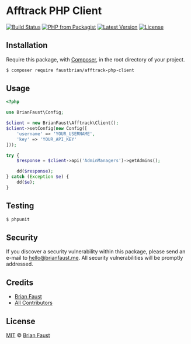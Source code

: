 # Afftrack PHP Client

[![Build Status](https://img.shields.io/travis/faustbrian/Afftrack-PHP-Client/master.svg?style=flat-square)](https://travis-ci.org/faustbrian/Afftrack-PHP-Client)
[![PHP from Packagist](https://img.shields.io/packagist/php-v/faustbrian/afftrack-php-client.svg?style=flat-square)]()
[![Latest Version](https://img.shields.io/github/release/faustbrian/Afftrack-PHP-Client.svg?style=flat-square)](https://github.com/faustbrian/Afftrack-PHP-Client/releases)
[![License](https://img.shields.io/packagist/l/faustbrian/Afftrack-PHP-Client.svg?style=flat-square)](https://packagist.org/packages/faustbrian/Afftrack-PHP-Client)

## Installation

Require this package, with [Composer](https://getcomposer.org/), in the root directory of your project.

``` bash
$ composer require faustbrian/afftrack-php-client
```

## Usage

``` php
<?php

use BrianFaust\Config;

$client = new BrianFaust\Afftrack\Client();
$client->setConfig(new Config([
    'username' => 'YOUR_USERNAME',
    'key' => 'YOUR_API_KEY'
]));

try {
    $response = $client->api('AdminManagers')->getAdmins();

    dd($response);
} catch (Exception $e) {
    dd($e);
}
```

## Testing

``` bash
$ phpunit
```

## Security

If you discover a security vulnerability within this package, please send an e-mail to hello@brianfaust.me. All security vulnerabilities will be promptly addressed.

## Credits

- [Brian Faust](https://github.com/faustbrian)
- [All Contributors](../../contributors)

## License

[MIT](LICENSE) © [Brian Faust](https://brianfaust.me)
